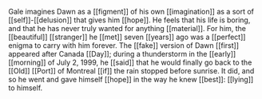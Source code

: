 Gale imagines Dawn as a [[figment]] of his own [[imagination]] as a sort of [[self]]-[[delusion]] that gives him [[hope]]. He feels that his life is boring, and that he has never truly wanted for anything [[material]]. For him, the [[beautiful]] [[stranger]] he [[met]] seven [[years]] ago was a [[perfect]] enigma to carry with him forever. The [[fake]] version of Dawn [[first]] appeared after Canada [[Day]]; during a thunderstorm in the [[early]] [[morning]] of July 2, 1999, he [[said]] that he would finally go back to the [[Old]] [[Port]] of Montreal [[if]] the rain stopped before sunrise. It did, and so he went and gave himself [[hope]] in the way he knew [[best]]: [[lying]] to himself.